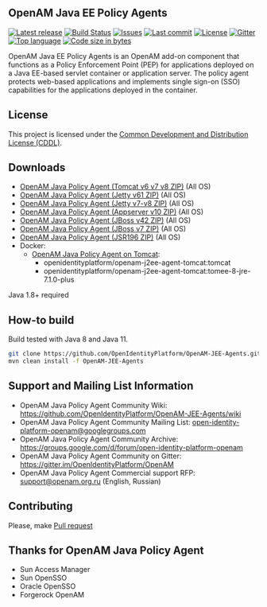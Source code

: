 ## OpenAM Java EE Policy Agents
[![Latest release](https://img.shields.io/github/release/OpenIdentityPlatform/OpenAM-JEE-Agents.svg)](https://github.com/OpenIdentityPlatform/OpenAM-JEE-Agents/releases)
[![Build Status](https://travis-ci.org/OpenIdentityPlatform/OpenAM-JEE-Agents.svg)](https://travis-ci.org/OpenIdentityPlatform/OpenAM-JEE-Agents)
[![Issues](https://img.shields.io/github/issues/OpenIdentityPlatform/OpenAM-JEE-Agents.svg)](https://github.com/OpenIdentityPlatform/OpenAM-JEE-Agents/issues)
[![Last commit](https://img.shields.io/github/last-commit/OpenIdentityPlatform/OpenAM-JEE-Agents.svg)](https://github.com/OpenIdentityPlatform/OpenAM-JEE-Agents/commits/master)
[![License](https://img.shields.io/badge/license-CDDL-blue.svg)](https://github.com/OpenIdentityPlatform/OpenAM-JEE-Agents/blob/master/LICENSE.md)
[![Gitter](https://img.shields.io/gitter/room/nwjs/nw.js.svg)](https://gitter.im/OpenIdentityPlatform/OpenAM)
[![Top language](https://img.shields.io/github/languages/top/OpenIdentityPlatform/OpenAM-JEE-Agents.svg)](https://github.com/OpenIdentityPlatform/OpenAM-JEE-Agents)
[![Code size in bytes](https://img.shields.io/github/languages/code-size/OpenIdentityPlatform/OpenAM-JEE-Agents.svg)](https://github.com/OpenIdentityPlatform/OpenAM-JEE-Agents)

OpenAM Java EE Policy Agents is an OpenAM add-on component that functions as a Policy Enforcement Point (PEP) for applications deployed on a Java EE-based servlet container or application server. The policy agent protects web-based applications and implements single sign-on (SSO) capabilities for the applications deployed in the container.

## License
This project is licensed under the [Common Development and Distribution License (CDDL)](https://github.com/OpenIdentityPlatform/OpenAM-JEE-Agents/blob/master/LICENSE.md). 

## Downloads 
* [OpenAM Java Policy Agent (Tomcat v6 v7 v8 ZIP)](https://github.com/OpenIdentityPlatform/OpenAM-JEE-Agents/releases) (All OS)
* [OpenAM Java Policy Agent (Jetty v61 ZIP)](https://github.com/OpenIdentityPlatform/OpenAM-JEE-Agents/releases) (All OS)
* [OpenAM Java Policy Agent (Jetty v7-v8 ZIP)](https://github.com/OpenIdentityPlatform/OpenAM-JEE-Agents/releases) (All OS)
* [OpenAM Java Policy Agent (Appserver v10 ZIP)](https://github.com/OpenIdentityPlatform/OpenAM-JEE-Agents/releases) (All OS)
* [OpenAM Java Policy Agent (JBoss v42 ZIP)](https://github.com/OpenIdentityPlatform/OpenAM-JEE-Agents/releases) (All OS)
* [OpenAM Java Policy Agent (JBoss v7 ZIP)](https://github.com/OpenIdentityPlatform/OpenAM-JEE-Agents/releases) (All OS)
* [OpenAM Java Policy Agent (JSR196 ZIP)](https://github.com/OpenIdentityPlatform/OpenAM-JEE-Agents/releases) (All OS)
* Docker:
    * [OpenAM Java Policy Agent on Tomcat](https://hub.docker.com/r/openidentityplatform/openam-j2ee-agent-tomcat):
        * openidentityplatform/openam-j2ee-agent-tomcat:tomcat
        * openidentityplatform/openam-j2ee-agent-tomcat:tomee-8-jre-7.1.0-plus

Java 1.8+ required

## How-to build
Build tested with Java 8 and Java 11.

```bash
git clone https://github.com/OpenIdentityPlatform/OpenAM-JEE-Agents.git
mvn clean install -f OpenAM-JEE-Agents
```

## Support and Mailing List Information
* OpenAM Java Policy Agent Community Wiki: https://github.com/OpenIdentityPlatform/OpenAM-JEE-Agents/wiki
* OpenAM Java Policy Agent Community Mailing List: open-identity-platform-openam@googlegroups.com
* OpenAM Java Policy Agent Community Archive: https://groups.google.com/d/forum/open-identity-platform-openam
* OpenAM Java Policy Agent Community on Gitter: https://gitter.im/OpenIdentityPlatform/OpenAM
* OpenAM Java Policy Agent Commercial support RFP: support@openam.org.ru (English, Russian)

## Contributing
Please, make [Pull request](https://github.com/OpenIdentityPlatform/OpenAM-JEE-Agents/pulls)

## Thanks for OpenAM Java Policy Agent
* Sun Access Manager
* Sun OpenSSO
* Oracle OpenSSO
* Forgerock OpenAM

